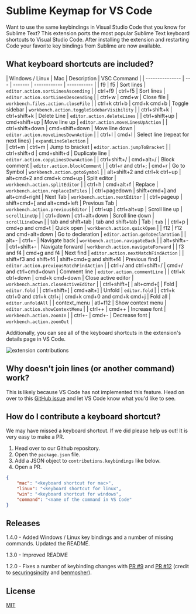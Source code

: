 # Sublime Keymap for VS Code

Want to use the same keybindings in Visual Studio Code that you know for Sublime Text? This extension ports the most popular Sublime Text keyboard shortcuts to Visual Studio Code. After installing the extension and restarting Code your favorite key bindings from Sublime are now available. 

## What keyboard shortcuts are included?

| Windows / Linux | Mac | Description  | VSC Command |
| --------------- | --- | ------- | ------------ | ----------- |
| f9 | f5 | Sort lines | `editor.action.sortLinesAscending` | 
| ctrl+f9 | ctrl+f5 | Sort lines | `editor.action.sortLinesDescending` | 
| ctrl+w | cmd+w | Close file | `workbench.files.action.closeFile` | 
| ctrl+k ctrl+b | cmd+k cmd+b | Toggle sidebar | `workbench.action.toggleSidebarVisibility` | 
| ctrl+shift+k | ctrl+shift+k | Delete Line | `editor.action.deleteLines` | 
| ctrl+shift+up | cmd+shift+up | Move line up | `editor.action.moveLinesUpAction` | 
| ctrl+shift+down | cmd+shift+down | Move line down | `editor.action.moveLinesDownAction` | 
| ctrl+l | cmd+l | Select line (repeat for next lines) | `expandLineSelection` |  
| ctrl+m | ctrl+m | Jump to bracket | `editor.action.jumpToBracket` | 
| ctrl+shift+d | cmd+shift+d | Duplicate line | `editor.action.copyLinesDownAction` | 
| ctrl+shift+/ | cmd+alt+/ | Block comment | `editor.action.blockComment` | 
| ctrl+r and ctrl+; | cmd+r | Go to Symbol | `workbench.action.gotoSymbol` | 
| alt+shift+2 and ctrl+k ctrl+up | alt+cmd+2 and cmd+k cmd+up | Split editor | `workbench.action.splitEditor` | 
| ctrl+h | cmd+alt+f | Replace | `workbench.action.replaceInFiles` | 
| ctrl+pagedown | shift+cmd+] and alt+cmd+right | Next Tab | `workbench.action.nextEditor` | 
| ctrl+pageup | shift+cmd+[ and alt+cmd+left | Previous Tab | `workbench.action.previousEditor` | 
| ctrl+up | ctrl+alt+up | Scroll line up | `scrollLineUp` | 
| ctrl+down | ctrl+alt+down | Scroll line down | `scrollLineDown` | 
| tab and shift+tab | tab and shift+tab | Tab | `tab` | 
| ctrl+p | cmd+p and cmd+t | Quick open | `workbench.action.quickOpen` |
| f12 | f12 and cmd+alt+down | Go to decleration | `editor.action.goToDeclaration` |
| alt+- | ctrl+- | Navigate back | `workbench.action.navigateBack` | 
| alt+shift+- | ctrl+shift+- | Navigate forward | `workbench.action.navigateForward` | 
| f3 and f4 | cmd+g and f4 | Next find | `editor.action.nextMatchFindAction` | 
| shift+f3 and shift+f4 | shift+cmd+g and shift+f4 | Previous find | `editor.action.previousMatchFindAction` | 
| ctrl+/ and ctrl+shift+/ | cmd+/ and ctrl+cmd+down | Comment line | `editor.action.commentLine` | 
| ctrl+k ctrl+down | cmd+k cmd+down | Close active editor | `workbench.action.closeActiveEditor` | 
| ctrl+shift+[ | alt+cmd+[ | Fold | `editor.fold` | 
| ctrl+shift+] | cmd+alt+] | Unfold | `editor.fold` | 
| ctrl+k ctrl+0 and ctrl+k ctrl+j | cmd+k cmd+0 and cmd+k cmd+j | Fold all | `editor.unfoldAll` | 
| context_menu | atl+f12 | Show context menu | `editor.action.showContextMenu` |
| ctrl++ | cmd++ | Increase font | `workbench.action.zoomIn` |
| ctrl+- | cmd+- | Decrease font | `workbench.action.zoomOut` |

Additionally, you can see all of the keyboard shortcuts in the extension's details page in VS Code. 

![extension contributions](https://github.com/Microsoft/vscode-sublime-keybindings/blob/master/contributions_list.png?raw=true)

## Why doesn't join lines (or another command) work? 

This is likely because VS Code has not implemented this feature. Head on over to this [GitHub issue](https://github.com/Microsoft/vscode/issues/3776) and let VS Code know what you'd like to see. 

## How do I contribute a keyboard shortcut?

We may have missed a keyboard shortcut. If we did please help us out! It is very easy to make a PR. 

1. Head over to our Github repository. 
2. Open the `package.json` file. 
3. Add a JSON object to `contributions.keybindings` like below. 
4. Open a PR. 

```json
{
    "mac": "<keyboard shortcut for mac>",
    "linux": "<keyboard shortcut for linux",
    "win": "<keyboard shortcut for windows",
    "command": "<name of the command in VS Code"
}
```

## Releases

1.4.0 - Added Windows / Linux key bindings and a number of missing commands. Updated the README. 

1.3.0 - Improved README

1.2.0 - Fixes a number of keybinding changes with [PR #9](https://github.com/Microsoft/vscode-sublime-keybindings/pull/9) and [PR #12](https://github.com/Microsoft/vscode-sublime-keybindings/pull/12) (credit to [securingsincity](https://github.com/Microsoft/vscode-sublime-keybindings/issues?q=is%3Apr+author%3Asecuringsincity) and [benmosher](https://github.com/Microsoft/vscode-sublime-keybindings/issues?q=is%3Apr+author%3Abenmosher)).

## License
[MIT](license.txt)

